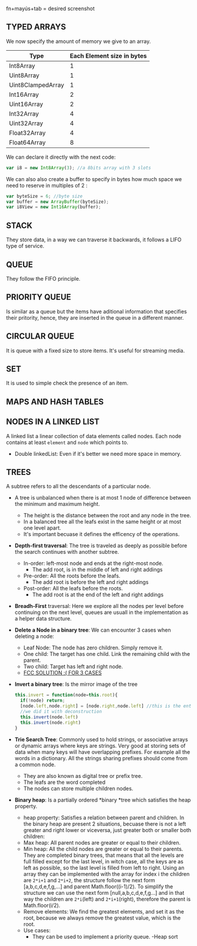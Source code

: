fn+mayús+tab = desired screenshot

## TYPED ARRAYS

We now specify the amount of memory we give to an array.

| Type              | Each Element size in bytes |
| ----------------- | -------------------------- |
| Int8Array         | 1                          |
| Uint8Array        | 1                          |
| Uint8ClampedArray | 1                          |
| Int16Array        | 2                          |
| Uint16Array       | 2                          |
| Int32Array        | 4                          |
| Uint32Array       | 4                          |
| Float32Array      | 4                          |
| Float64Array      | 8                          |

We can declare it directly with the next code:

```js
var i8 = new Int8Array(3); //a 8bits array with 3 slots
```

We can also also create a buffer to specify in bytes how much space we need to reserve in multiples of 2 :

```js
var byteSize = 6; //byte size
var buffer = new ArrayBuffer(byteSize);
var i8View = new Int16Array(buffer);
```

## STACK

They store data, in a way we can traverse it backwards, it follows a LIFO
type of service.

## QUEUE

They follow the FIFO principle.

## PRIORITY QUEUE

Is similar as a queue but the items have aditional information that specifies
their pritority, hence, they are inserted in the queue in a different manner.

## CIRCULAR QUEUE

It is queue with a fixed size to store items. It's useful for streaming media.

## SET

It is used to simple check the presence of an item.

## MAPS AND HASH TABLES

## NODES IN A LINKED LIST

A linked list a linear collection of data elements called nodes.
Each node contains at least `element` and `node` which points to.

- Double linkedList: Even if it's better we need more space in memory.

## TREES

A subtree refers to all the descendants of a particular node.

- A tree is unbalanced when there is at most 1 node of difference between the minimum and maximum height.
  - The height is the distance between the root and any node in the tree.
  - In a balanced tree all the leafs exist in the same height or at most one level apart.
  - It's important becuase it defines the efficency of the operations.
- **Depth-first traversal**: The tree is traveled as deeply as possible before the search continues with another subtree.
  - In-order: left-most node and ends at the right-most node.
    - The add root, is in the middle of left and right addings
  - Pre-order: All the roots before the leafs.
    - The add root is before the left and right addings
  - Post-order: All the leafs before the roots.
    - The add root is at the end of the left and right addings
- **Breadh-First** traversal: Here we explore all the nodes per level before
  continuing on the next level, queues are usuall in the implementation 
  as a helper data structure.
- **Delete a Node in a binary tree**: We can encounter 3 cases
  when deleting a node: 
  - Leaf Node: The node has zero children. Simply remove it.
  - One child: The target has one child. Link the remaining child
    with the parent.
  - Two child: Target has left and right node.
  - [FCC SOLUTION :( FOR 3 CASES](https://forum.freecodecamp.org/t/freecodecamp-challenge-guide-delete-a-node-with-two-children-in-a-binary-search-tree/301639)
- **Invert a binary tree**: Is the mirror image of the tree
  ```js
  this.invert = function(node=this.root){
    if(!node) return; 
    [node.left,node.right] = [node.right,node.left] //this is the entire logic to solve the problem
    //we did it with deconstruction
    this.invert(node.left) 
    this.invert(node.right)
  }
  ```
- **Trie Search Tree**: Commonly used to hold strings, or associative arrays or
  dynamic arrays where keys are strings. Very good at storing sets of data
  when many keys will have overlapping prefixes. For example all the words
  in a dictionary. All the strings sharing prefixes should  come from a common node.
  - They are also known as digital tree or prefix tree. 
  - The leafs are the word completed
  - The nodes can store multiple children nodes.

- **Binary heap**: Is a partially ordered *binary *tree which satisfies the heap property.
  - heap property: Satisfies a relation between parent and children.
  In the binary heap are present 2 situations, becuase there is not a left greater and right lower
  or viceversa, just greater both or smaller both children:
  - Max heap: All parent nodes are greater or equal to their children.
  - Min heap: All the child nodes are greater or equal to their parents.
  They are completed binary trees, that means that all the levels are full filled
  except for the last level, in witch case, all the keys are as left as possible, so
  the last level is filled from left to right.
  Using an array they can be implemented with the array for index i the children
  are `2*i+1` and `2*i+2`, the structure follow the next form [a,b,c,d,e,f,g,...] and parent 
  Math.floor((i-1)/2).
  To simplify the structure we can use the next form [null,a,b,c,d,e,f,g...]
  and in that way the children are `2*i`(left) and `2*i+1`(right), therefore the parent is
  Math.floor(i/2).
  - Remove elements: We find the greatest elements, and set it as the root, because
    we always remove the greatest value, which is the root. 
  - Use cases:
    - They can be used to implement a priority queue.
  -Heap sort
